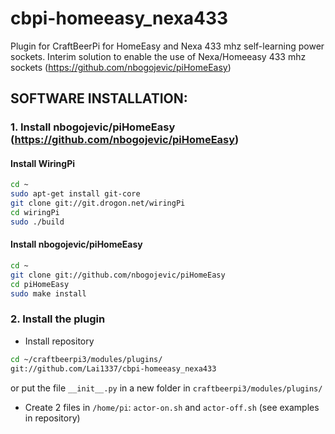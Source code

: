 # cbpi-homeeasy_nexa433
Plugin for CraftBeerPi for HomeEasy and Nexa 433 mhz self-learning power sockets. Interim solution to enable the use of Nexa/Homeeasy 433 mhz sockets (https://github.com/nbogojevic/piHomeEasy)
<br>
## SOFTWARE INSTALLATION:
### 1. Install nbogojevic/piHomeEasy (https://github.com/nbogojevic/piHomeEasy)

#### Install WiringPi
```bash
cd ~
sudo apt-get install git-core
git clone git://git.drogon.net/wiringPi
cd wiringPi
sudo ./build
```
#### Install nbogojevic/piHomeEasy
```bash
cd ~
git clone git://github.com/nbogojevic/piHomeEasy
cd piHomeEasy
sudo make install
```

### 2. Install the plugin
- Install repository
```bash
cd ~/craftbeerpi3/modules/plugins/
git://github.com/Lai1337/cbpi-homeeasy_nexa433
```
or put the file `__init__.py` in a new folder in `craftbeerpi3/modules/plugins/`
<br>
- Create 2 files in `/home/pi`: 
`actor-on.sh` and `actor-off.sh` (see examples in repository)

